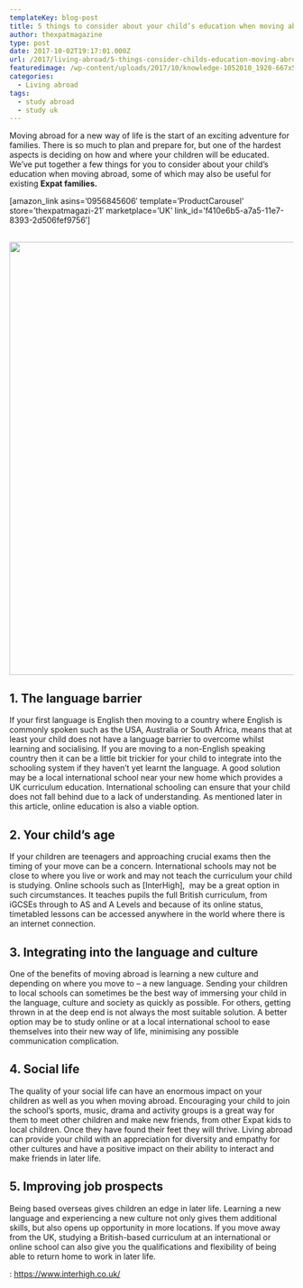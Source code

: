```yaml
---
templateKey: blog-post
title: 5 things to consider about your child’s education when moving abroad
author: thexpatmagazine
type: post
date: 2017-10-02T19:17:01.000Z
url: /2017/living-abroad/5-things-consider-childs-education-moving-abroad/
featuredimage: /wp-content/uploads/2017/10/knowledge-1052010_1920-667x500.jpg
categories:
  - Living abroad
tags:
  - study abroad
  - study uk
---
```


Moving abroad for a new way of life is the start of an exciting adventure for families. There is so much to plan and prepare for, but one of the hardest aspects is deciding on how and where your children will be educated. We’ve put together a few things for you to consider about your child’s education when moving abroad, some of which may also be useful for existing **Expat families.** <!--more-->

[amazon\_link asins=&#8217;0956845606&#8242; template=&#8217;ProductCarousel&#8217; store=&#8217;thexpatmagazi-21&#8242; marketplace=&#8217;UK&#8217; link\_id=&#8217;f410e6b5-a7a5-11e7-8393-2d506fef9756&#8242;]

## <img  src="/img/uploads/2017/10/knowledge-1052010_1920-1024x768.jpg" alt="" width="1024" height="768" srcset="/img/uploads/2017/10/knowledge-1052010_1920-1024x768.jpg 1024w, /img/uploads/2017/10/knowledge-1052010_1920-300x225.jpg 300w, /img/uploads/2017/10/knowledge-1052010_1920-768x576.jpg 768w, /img/uploads/2017/10/knowledge-1052010_1920-667x500.jpg 667w, /img/uploads/2017/10/knowledge-1052010_1920-800x600.jpg 800w, /img/uploads/2017/10/knowledge-1052010_1920.jpg 1200w" sizes="(max-width: 1024px) 100vw, 1024px" />

## 1. The language barrier

If your first language is English then moving to a country where English is commonly spoken such as the USA, Australia or South Africa, means that at least your child does not have a language barrier to overcome whilst learning and socialising. If you are moving to a non-English speaking country then it can be a little bit trickier for your child to integrate into the schooling system if they haven’t yet learnt the language. A good solution may be a local international school near your new home which provides a UK curriculum education. International schooling can ensure that your child does not fall behind due to a lack of understanding. As mentioned later in this article, online education is also a viable option.

## 2. Your child’s age

If your children are teenagers and approaching crucial exams then the timing of your move can be a concern. International schools may not be close to where you live or work and may not teach the curriculum your child is studying. Online schools such as [InterHigh],  may be a great option in such circumstances. It teaches pupils the full British curriculum, from iGCSEs through to AS and A Levels and because of its online status, timetabled lessons can be accessed anywhere in the world where there is an internet connection.

## 3. Integrating into the language and culture

One of the benefits of moving abroad is learning a new culture and depending on where you move to – a new language. Sending your children to local schools can sometimes be the best way of immersing your child in the language, culture and society as quickly as possible. For others, getting thrown in at the deep end is not always the most suitable solution. A better option may be to study online or at a local international school to ease themselves into their new way of life, minimising any possible communication complication.

## 4. Social life

The quality of your social life can have an enormous impact on your children as well as you when moving abroad. Encouraging your child to join the school’s sports, music, drama and activity groups is a great way for them to meet other children and make new friends, from other Expat kids to local children. Once they have found their feet they will thrive. Living abroad can provide your child with an appreciation for diversity and empathy for other cultures and have a positive impact on their ability to interact and make friends in later life.

## 5. Improving job prospects

Being based overseas gives children an edge in later life. Learning a new language and experiencing a new culture not only gives them additional skills, but also opens up opportunity in more locations. If you move away from the UK, studying a British-based curriculum at an international or online school can also give you the qualifications and flexibility of being able to return home to work in later life.

: https://www.interhigh.co.uk/
